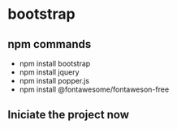 # bootstrap #
## npm commands ##
- npm install bootstrap
- npm install jquery
- npm install popper.js
- npm install @fontawesome/fontaweson-free
## Iniciate the project now ##

